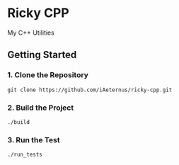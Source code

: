 # Ricky CPP

My C++ Utilities

## Getting Started

### 1. Clone the Repository

```shell
git clone https://github.com/iAeternus/ricky-cpp.git
```

### 2. Build the Project

```shell
./build
```

### 3. Run the Test

```shell
./run_tests
```

